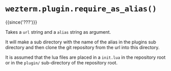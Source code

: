 # `wezterm.plugin.require_as_alias()`

{{since('???')}}

Takes a `url` string and a `alias` string as argument.

It will make a sub directory with the name of the alias in the plugins sub directory and then clone the git repository from the url into this directory.

It is assumed that the lua files are placed in a `init.lua` in the repository root or in the `plugin/` sub-directory of the repository root.

